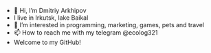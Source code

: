 - 👋 Hi, I’m Dmitriy Arkhipov
- I live in Irkutsk, lake Baikal
- 👀 I’m interested in programming, marketing, games, pets and travel
- 📫 How to reach me with my telegram @ecolog321
- Welcome to my GitHub!
